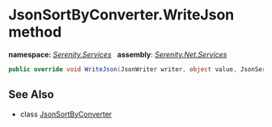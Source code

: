 # JsonSortByConverter.WriteJson method
**namespace:** *[Serenity.Services](../../README.md#serenity.services-namespace)*   **assembly**: *[Serenity.Net.Services](../../README.md)*

```csharp
public override void WriteJson(JsonWriter writer, object value, JsonSerializer serializer)
```

## See Also

* class [JsonSortByConverter](../JsonSortByConverter.md)